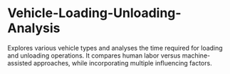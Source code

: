 # Vehicle-Loading-Unloading-Analysis
Explores various vehicle types and analyses the time required for loading and unloading operations. It compares human labor versus machine-assisted approaches, while incorporating multiple influencing factors.
